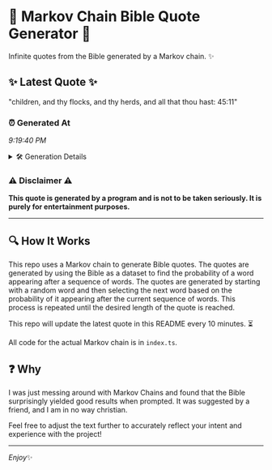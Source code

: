 # 📖 Markov Chain Bible Quote Generator 📖

Infinite quotes from the Bible generated by a Markov chain. ✨

## ✨ Latest Quote ✨
"children, and thy flocks, and thy herds, and all that thou hast: 45:11"

### ⏰ Generated At
*9:19:40 PM*

<details>
    <summary>🛠️ Generation Details</summary>
    <p>
        <strong>🌱 Seed:</strong> children,<br>
        <strong>🔄 Iterations:</strong> 12<br>
        <strong>📜 Context History:</strong><br>[ children, ]: and<br>[ children,, and ]: thy<br>[ children,, and, thy ]: flocks,<br>[ children,, and, thy, flocks, ]: and<br>[ children,, and, thy, flocks,, and ]: thy<br>[ children,, and, thy, flocks,, and, thy ]: herds,<br>[ and, thy, flocks,, and, thy, herds, ]: and<br>[ thy, flocks,, and, thy, herds,, and ]: all<br>[ flocks,, and, thy, herds,, and, all ]: that<br>[ and, thy, herds,, and, all, that ]: thou<br>[ thy, herds,, and, all, that, thou ]: hast:<br>[ herds,, and, all, that, thou, hast: ]: 45:11<br>
    </p>
</details>

### ⚠️ Disclaimer ⚠️
**This quote is generated by a program and is not to be taken seriously. It is purely for entertainment purposes.**

---

## 🔍 How It Works

This repo uses a Markov chain to generate Bible quotes. The quotes are generated by using the Bible as a dataset to find the probability of a word appearing after a sequence of words. The quotes are generated by starting with a random word and then selecting the next word based on the probability of it appearing after the current sequence of words. This process is repeated until the desired length of the quote is reached.

This repo will update the latest quote in this README every 10 minutes. ⏳

All code for the actual Markov chain is in `index.ts`.

## ❓ Why

I was just messing around with Markov Chains and found that the Bible surprisingly yielded good results when prompted. 
It was suggested by a friend, and I am in no way christian.

Feel free to adjust the text further to accurately reflect your intent and experience with the project!

---

*Enjoy*✨
